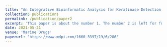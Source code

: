 ```yaml
---
title: "An Integrative Bioinformatic Analysis for Keratinase Detection in Marine-Derived Streptomyces"
collection: publications
permalink: /publication/paper2
excerpt: 'This paper is about the number 1. The number 2 is left for future work.'
date: 2021-05-21
venue: 'Marine Drugs'
paperurl: 'https://www.mdpi.com/1660-3397/19/6/286'
---
```

